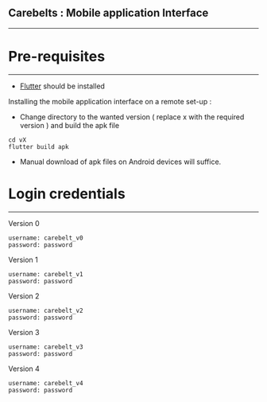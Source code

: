 ## Carebelts : Mobile application Interface
-----------------------------------------------------------------

# Pre-requisites
-----------------------------------------------------------------

- [Flutter](https://flutter.dev/) should be installed

Installing the mobile application interface on a remote set-up :
- Change directory to the wanted version ( replace x with the required version ) and build the apk file
```
cd vX
flutter build apk
```
- Manual download of apk files on Android devices will suffice. 

# Login credentials
------------------------------------------------------------------


Version 0
```
username: carebelt_v0
password: password
```

Version 1
```
username: carebelt_v1
password: password
```

Version 2
```
username: carebelt_v2
password: password
```

Version 3
```
username: carebelt_v3
password: password
```

Version 4
```
username: carebelt_v4
password: password

```